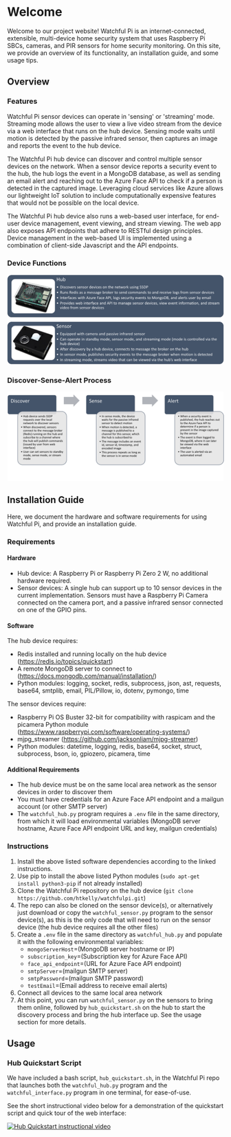 # Welcome

Welcome to our project website! Watchful Pi is an internet-connected, extensible, multi-device home security system that uses Raspberry Pi SBCs, cameras, and PIR sensors for home security monitoring. On this site, we provide an overview of its functionality, an installation guide, and some usage tips.

## Overview

### Features

Watchful Pi sensor devices can operate in 'sensing' or 'streaming' mode. Streaming mode allows the user to view a live video stream from the device via a web interface that runs on the hub device. Sensing mode waits until motion is detected by the passive infrared sensor, then captures an image and reports the event to the hub device.

The Watchful Pi hub device can discover and control multiple sensor devices on the network. When a sensor device reports a security event to the hub, the hub logs the event in a MongoDB database, as well as sending an email alert and reaching out to the Azure Face API to check if a person is detected in the captured image. Leveraging cloud services like Azure allows our lightweight IoT solution to include computationally expensive features that would not be possible on the local device.

The Watchful Pi hub device also runs a web-based user interface, for end-user device management, event viewing, and stream viewing. The web app also exposes API endpoints that adhere to RESTful design principles. Device management in the web-based UI is implemented using a combination of client-side Javascript and the API endpoints.

### Device Functions
![Device description](/docs/assets/images/devices.png)

### Discover-Sense-Alert Process
![Process description](/docs/assets/images/process.png)

## Installation Guide

Here, we document the hardware and software requirements for using Watchful Pi, and provide an installation guide.

### Requirements

#### Hardware

- Hub device: A Raspberry Pi or Raspberry Pi Zero 2 W, no additional hardware required.
- Sensor devices: A single hub can support up to 10 sensor devices in the current implementation. Sensors must have a Raspberry Pi Camera connected on the camera port, and a passive infrared sensor connected on one of the GPIO pins. 

#### Software

The hub device requires:
- Redis installed and running locally on the hub device (https://redis.io/topics/quickstart)
- A remote MongoDB server to connect to (https://docs.mongodb.com/manual/installation/)
- Python modules: logging, socket, redis, subprocess, json, ast, requests, base64, smtplib, email, PIL/Pillow, io, dotenv, pymongo, time

The sensor devices require:
- Raspberry Pi OS Buster 32-bit for compatibility with raspicam and the picamera Python module (https://www.raspberrypi.com/software/operating-systems/)
- mjpg_streamer (https://github.com/jacksonliam/mjpg-streamer)
- Python modules: datetime, logging, redis, base64, socket, struct, subprocess, bson, io, gpiozero, picamera, time

#### Additional Requirements

- The hub device must be on the same local area network as the sensor devices in order to discover them
- You must have credentials for an Azure Face API endpoint and a mailgun account (or other SMTP server)
- The `watchful_hub.py` program requires a `.env` file in the same directory, from which it will load environmental variables (MongoDB server hostname, Azure Face API endpoint URL and key, mailgun credentials)

### Instructions

1. Install the above listed software dependencies according to the linked instructions.
2. Use pip to install the above listed Python modules (`sudo apt-get install python3-pip` if not already installed)
3. Clone the Watchful Pi repository on the hub device (`git clone https://github.com/htkelly/watchfulpi.git`)
4. The repo can also be cloned on the sensor device(s), or alternatively just download or copy the `watchful_sensor.py` program to the sensor device(s), as this is the only code that will need to run on the sensor device (the hub device requires all the other files)
5. Create a `.env` file in the same directory as `watchful_hub.py` and populate it with the following environmental variables:
   - `mongoServerHost`=(MongoDB server hostname or IP)
   - `subscription_key`=(Subscription key for Azure Face API)
   - `face_api_endpoint`=(URL for Azure Face API endpoint)
   - `smtpServer`=(mailgun SMTP server)
   - `smtpPassword`=(mailgun SMTP password)
   - `testEmail`=(Email address to receive email alerts)
6. Connect all devices to the same local area network
7. At this point, you can run `watchful_sensor.py` on the sensors to bring them online, followed by `hub_quickstart.sh` on the hub to start the discovery process and bring the hub interface up. See the usage section for more details.
  
## Usage

### Hub Quickstart Script
We have included a bash script, `hub_quickstart.sh`, in the Watchful Pi repo that launches both the `watchful_hub.py` program and the `watchful_interface.py` program in one terminal, for ease-of-use.

See the short instructional video below for a demonstration of the quickstart script and quick tour of the web interface:

[![Hub Quickstart instructional video](https://img.youtube.com/vi/6alG7rHy9vE/0.jpg)](https://www.youtube.com/watch?v=6alG7rHy9vE)
